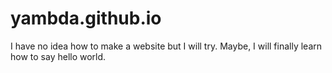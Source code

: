 # yambda.github.io
I have no idea how to make a website but I will try.
Maybe, I will finally learn how to say hello world.